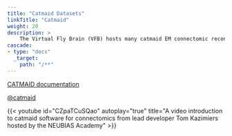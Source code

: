 ```yaml
---
title: "Catmaid Datasets"
linkTitle: "Catmaid"
weight: 20
description: >
    The Virtual Fly Brain (VFB) hosts many catmaid EM connectomic reconstruction projects published data so you can explore the fine details using catmaids as well as the data being intergrated and discoverable in VFB.
cascade:
- type: "docs"
  _target:
    path: "/**"
---
```


[CATMAID documentation](https://catmaid.readthedocs.io/en/stable/)

[@catmaid](https://twitter.com/catmaid)

{{< youtube id="CZpaTCuSQao" autoplay="true" title="A video introduction to catmaid software for connectomics from lead developer Tom Kazimiers hosted by the NEUBIAS Academy" >}}
